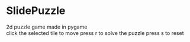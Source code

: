 # SlidePuzzle
 2d puzzle game made in pygame 	
 click the selected tile to move
 press r to solve the puzzle
 press s to reset
